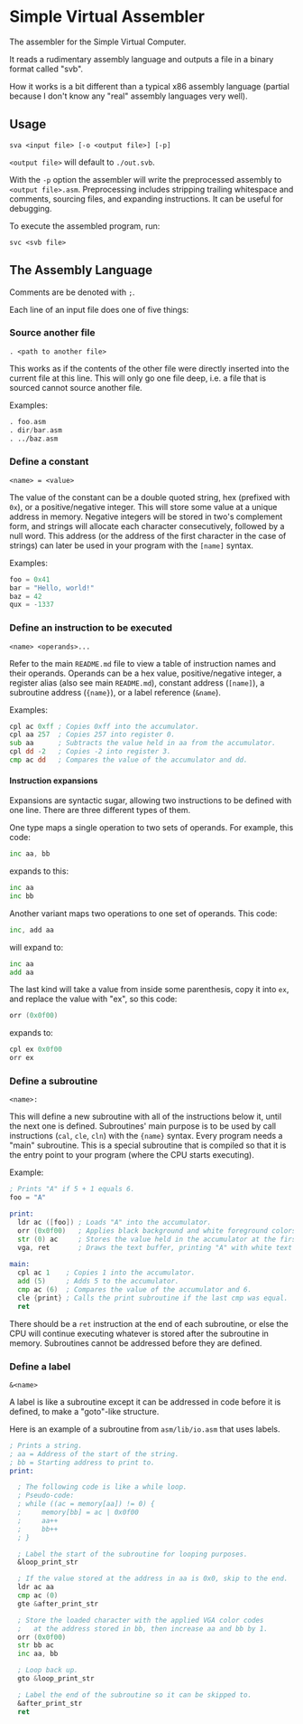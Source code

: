 # Simple Virtual Assembler

The assembler for the Simple Virtual Computer.

It reads a rudimentary assembly language and outputs a file in a binary format called "svb".

How it works is a bit different than a typical x86 assembly language (partial because I don't know any "real" assembly languages very well).

## Usage

```
sva <input file> [-o <output file>] [-p]
```
`<output file>` will default to `./out.svb`.

With the `-p` option the assembler will write the preprocessed assembly to `<output file>.asm`.
Preprocessing includes stripping trailing whitespace and comments, sourcing files, and expanding instructions.
It can be useful for debugging.

To execute the assembled program, run:
```
svc <svb file>
```

## The Assembly Language

Comments are be denoted with `;`.

Each line of an input file does one of five things:

### Source another file
```
. <path to another file>
```
This works as if the contents of the other file were directly inserted into the current file at this line.
This will only go one file deep, i.e. a file that is sourced cannot source another file.

Examples:
```asm
. foo.asm
. dir/bar.asm
. ../baz.asm
```

### Define a constant
```
<name> = <value>
```
The value of the constant can be a double quoted string, hex (prefixed with `0x`), or a positive/negative integer.
This will store some value at a unique address in memory.
Negative integers will be stored in two's complement form, and strings will allocate each character consecutively, followed by a null word.
This address (or the address of the first character in the case of strings) can later be used in your program with the `[name]` syntax.

Examples:
```asm
foo = 0x41
bar = "Hello, world!"
baz = 42
qux = -1337
```

### Define an instruction to be executed
```
<name> <operands>...
```
Refer to the main `README.md` file to view a table of instruction names and their operands.
Operands can be a hex value, positive/negative integer, a register alias (also see main `README.md`), constant address (`[name]`), a subroutine address (`{name}`), or a label reference (`&name`).

Examples:
```asm
cpl ac 0xff ; Copies 0xff into the accumulator.
cpl aa 257  ; Copies 257 into register 0.
sub aa      ; Subtracts the value held in aa from the accumulator.
cpl dd -2   ; Copies -2 into register 3.
cmp ac dd   ; Compares the value of the accumulator and dd.
```

#### Instruction expansions
Expansions are syntactic sugar, allowing two instructions to be defined with one line.
There are three different types of them.

One type maps a single operation to two sets of operands. 
For example, this code:
```asm
inc aa, bb
```
expands to this:
```asm
inc aa
inc bb
```

Another variant maps two operations to one set of operands.
This code:
```asm
inc, add aa
```
will expand to:
```asm
inc aa
add aa
```

The last kind will take a value from inside some parenthesis, copy it into `ex`, and replace the value with "ex", so this code:
```asm
orr (0x0f00)
```
expands to:
```asm
cpl ex 0x0f00
orr ex
```

### Define a subroutine
```
<name>:
```
This will define a new subroutine with all of the instructions below it, until the next one is defined.
Subroutines' main purpose is to be used by call instructions (`cal`, `cle`, `cln`) with the `{name}` syntax.
Every program needs a "main" subroutine. This is a special subroutine that is compiled so that it is the entry point to your program (where the CPU starts executing).

Example:
```asm
; Prints "A" if 5 + 1 equals 6.
foo = "A"

print:
  ldr ac ([foo]) ; Loads "A" into the accumulator.
  orr (0x0f00)   ; Applies black background and white foreground colors to the accumulator.
  str (0) ac     ; Stores the value held in the accumulator at the first address in memory.
  vga, ret       ; Draws the text buffer, printing "A" with white text and black background.
  
main:
  cpl ac 1    ; Copies 1 into the accumulator.
  add (5)     ; Adds 5 to the accumulator.
  cmp ac (6)  ; Compares the value of the accumulator and 6.
  cle {print} ; Calls the print subroutine if the last cmp was equal.
  ret
```

There should be a `ret` instruction at the end of each subroutine, or else the CPU will continue executing whatever is stored after the subroutine in memory.
Subroutines cannot be addressed before they are defined.

### Define a label
```
&<name>
```
A label is like a subroutine except it can be addressed in code before it is defined, to make a "goto"-like structure.

Here is an example of a subroutine from `asm/lib/io.asm` that uses labels.
```asm
; Prints a string.
; aa = Address of the start of the string.
; bb = Starting address to print to.
print:

  ; The following code is like a while loop.
  ; Pseudo-code:
  ; while ((ac = memory[aa]) != 0) {
  ;     memory[bb] = ac | 0x0f00
  ;     aa++
  ;     bb++
  ; }

  ; Label the start of the subroutine for looping purposes.
  &loop_print_str

  ; If the value stored at the address in aa is 0x0, skip to the end.
  ldr ac aa
  cmp ac (0)
  gte &after_print_str

  ; Store the loaded character with the applied VGA color codes
  ;   at the address stored in bb, then increase aa and bb by 1.
  orr (0x0f00)
  str bb ac
  inc aa, bb

  ; Loop back up.
  gto &loop_print_str

  ; Label the end of the subroutine so it can be skipped to.
  &after_print_str
  ret
```
